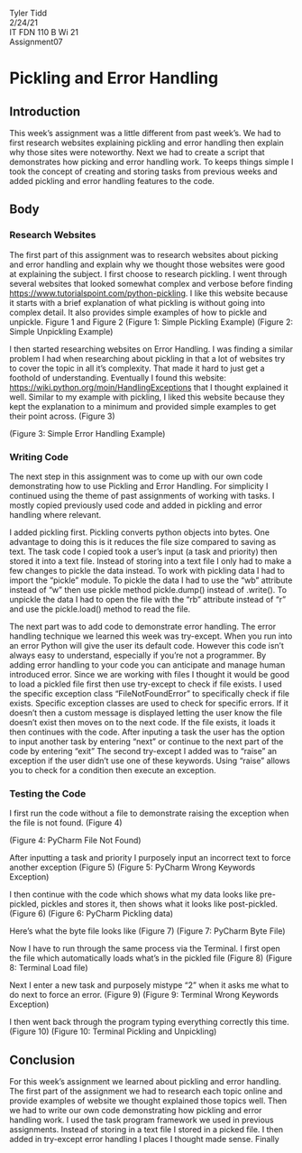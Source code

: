 Tyler Tidd<br/>
2/24/21<br/>
IT FDN 110 B Wi 21<br/>
Assignment07<br/>

# Pickling and Error Handling

## Introduction
This week’s assignment was a little different from past week’s. We had to first research websites explaining pickling and error handling then explain why those sites were noteworthy. Next we had to create a script that demonstrates how picking and error handling work. To keeps things simple I took the concept of creating and storing tasks from previous weeks and added pickling and error handling features to the code.

## Body
### Research Websites
The first part of this assignment was to research websites about picking and error handling and explain why we thought those websites were good at explaining the subject. I first choose to research pickling. I went through several websites that looked somewhat complex and verbose before finding https://www.tutorialspoint.com/python-pickling. I like this website because it starts with a brief explanation of what pickling is without going into complex detail. It also provides simple examples of how to pickle and unpickle. Figure 1 and Figure 2
(Figure 1: Simple Pickling Example)
(Figure 2: Simple Unpickling Example)

I then started researching websites on Error Handling. I was finding a similar problem I had when researching about pickling in that a lot of websites try to cover the topic in all it’s complexity. That made it hard to just get a foothold of understanding. Eventually I found this website: https://wiki.python.org/moin/HandlingExceptions that I thought explained it well. Similar to my example with pickling, I liked this website because they kept the explanation to a minimum and provided simple examples to get their point across. (Figure 3)

(Figure 3: Simple Error Handling Example)

### Writing Code
The next step in this assignment was to come up with our own code demonstrating how to use Pickling and Error Handling. For simplicity I continued using the theme of past assignments of working with tasks. I mostly copied previously used code and added in pickling and error handling where relevant.

I added pickling first. Pickling converts python objects into bytes. One advantage to doing this is it reduces the file size compared to saving as text. The task code I copied took a user’s input (a task and priority) then stored it into a text file. Instead of storing into a text file I only had to make a few changes to pickle the data instead. To work with pickling data I had to import the “pickle” module. To pickle the data I had to use the “wb” attribute instead of “w” then use pickle method pickle.dump() instead of .write(). To unpickle the data I had to open the file with the “rb” attribute instead of “r” and use the pickle.load() method to read the file.

The next part was to add code to demonstrate error handling. The error handling technique we learned this week was try-except. When you run into an error Python will give the user its default code. However this code isn’t always easy to understand, especially if you’re not a programmer. By adding error handling to your code you can anticipate and manage human introduced error. Since we are working with files I thought it would be good to load a pickled file first then use try-except to check if file exists. I used the specific exception class “FileNotFoundError” to specifically check if file exists. Specific exception classes are used to check for specific errors. If it doesn’t then a custom message is displayed letting the user know the file doesn’t exist then moves on to the next code. If the file exists, it loads it then continues with the code. After inputing a task the user has the option to input another task by entering “next” or continue to the next part of the code by entering “exit” The second try-except I added was to “raise” an exception if the user didn’t use one of these keywords. Using “raise” allows you to check for a condition then execute an exception.


### Testing the Code
I first run the code without a file to demonstrate raising the exception when the file is not found. (Figure 4)


(Figure 4: PyCharm File Not Found)

After inputting a task and priority I purposely input an incorrect text to force another exception (Figure 5)
(Figure 5: PyCharm Wrong Keywords Exception)

I then continue with the code which shows what my data looks like pre-pickled, pickles and stores it, then shows what it looks like post-pickled. (Figure 6)
(Figure 6: PyCharm Pickling data)

Here’s what the byte file looks like (Figure 7)
(Figure 7: PyCharm Byte File)

Now I have to run through the same process via the Terminal. I first open the file which automatically loads what’s in the pickled file (Figure 8)
(Figure 8: Terminal Load file)

Next I enter a new task and purposely mistype “2” when it asks me what to do next to force an error. (Figure 9)
(Figure 9: Terminal Wrong Keywords Exception)

I then went back through the program typing everything correctly this time. (Figure 10)
(Figure 10: Terminal Pickling and Unpickling)


## Conclusion
For this week’s assignment we learned about pickling and error handling. The first part of the assignment we had to research each topic online and provide examples of website we thought explained those topics well. Then we had to write our own code demonstrating how pickling and error handling work. I used the task program framework we used in previous assignments. Instead of storing in a text file I stored in a picked file. I then added in try-except error handling I places I thought made sense. Finally 
